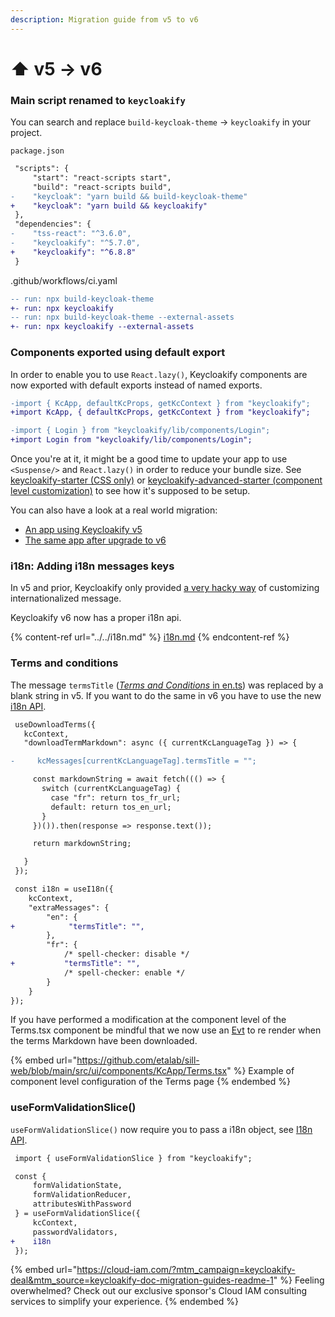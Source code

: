 ```yaml
---
description: Migration guide from v5 to v6
---
```


# ⬆️ v5 -> v6

### Main script renamed to `keycloakify`

You can search and replace `build-keycloak-theme` -> `keycloakify` in your project.

`package.json`

```diff
 "scripts": {
     "start": "react-scripts start",
     "build": "react-scripts build",
-    "keycloak": "yarn build && build-keycloak-theme"
+    "keycloak": "yarn build && keycloakify"
 },
 "dependencies": {
-    "tss-react": "^3.6.0",
-    "keycloakify": "^5.7.0",
+    "keycloakify": "^6.8.8"
 }
```

.github/workflows/ci.yaml

```diff
-- run: npx build-keycloak-theme
+- run: npx keycloakify
-- run: npx build-keycloak-theme --external-assets
+- run: npx keycloakify --external-assets
```

### Components exported using default export

In order to enable you to use `React.lazy()`, Keycloakify components are now exported with default exports instead of named exports.

```diff
-import { KcApp, defaultKcProps, getKcContext } from "keycloakify";
+import KcApp, { defaultKcProps, getKcContext } from "keycloakify";

-import { Login } from "keycloakify/lib/components/Login";
+import Login from "keycloakify/lib/components/Login";
```

Once you're at it, it might be a good time to update your app to use `<Suspense/>` and `React.lazy()` in order to reduce your bundle size. See [keycloakify-starter (CSS only)](https://github.com/garronej/keycloakify-starter) or [keycloakify-advanced-starter (component level customization)](https://github.com/garronej/keycloakify-advanced-starter) to see how it's supposed to be setup.

You can also have a look at a real world migration:

* [An app using Keycloakify v5](https://github.com/etalab/sill-web/tree/f1b93012555f8a4c1c5e5afd9020b6246421b64e)
* [The same app after upgrade to v6](https://github.com/etalab/sill-web/tree/main/src/ui/components/KcApp)

### i18n: Adding i18n messages keys

In v5 and prior, Keycloakify only provided [a very hacky way](https://docs.keycloakify.dev/v/v5/adding-text-keys) of customizing internationalized message.

Keycloakify v6 now has a proper i18n api.

{% content-ref url="../../i18n.md" %}
[i18n.md](../../i18n.md)
{% endcontent-ref %}

### Terms and conditions

The message `termsTitle` ([_Terms and Conditions_ in en.ts](https://github.com/InseeFrLab/keycloakify/blob/f0ae5ea908e0aa42391af323b6d5e2fd371af851/src/lib/i18n/generated\_messages/18.0.1/login/en.ts#L66)) was replaced by a blank string in v5. If you want to do the same in v6 you have to use the new [i18n API](../../i18n.md).

```diff
 useDownloadTerms({
   kcContext,
   "downloadTermMarkdown": async ({ currentKcLanguageTag }) => {

-     kcMessages[currentKcLanguageTag].termsTitle = "";

     const markdownString = await fetch((() => {
       switch (currentKcLanguageTag) {
         case "fr": return tos_fr_url;
         default: return tos_en_url;
       }
     })()).then(response => response.text());

     return markdownString;

   }
 });

 const i18n = useI18n({
    kcContext,
    "extraMessages": {
        "en": {
+            "termsTitle": "",
        },
        "fr": {
            /* spell-checker: disable */
+           "termsTitle": "",
            /* spell-checker: enable */
        }
    }
});
```

If you have performed a modification at the component level of the Terms.tsx component be mindful that we now use an [Evt](https://www.evt.land/) to re render when the terms Markdown have been downloaded.

{% embed url="https://github.com/etalab/sill-web/blob/main/src/ui/components/KcApp/Terms.tsx" %}
Example of component level configuration of the Terms page
{% endembed %}

### useFormValidationSlice()

`useFormValidationSlice()` now require you to pass a i18n object, see [I18n API](../../i18n.md).

```diff
 import { useFormValidationSlice } from "keycloakify";

 const {
     formValidationState,
     formValidationReducer,
     attributesWithPassword
 } = useFormValidationSlice({
     kcContext,
     passwordValidators,
+    i18n
 });
```

{% embed url="https://cloud-iam.com/?mtm_campaign=keycloakify-deal&mtm_source=keycloakify-doc-migration-guides-readme-1" %}
Feeling overwhelmed? Check out our exclusive sponsor's Cloud IAM consulting services to simplify your experience.
{% endembed %}
